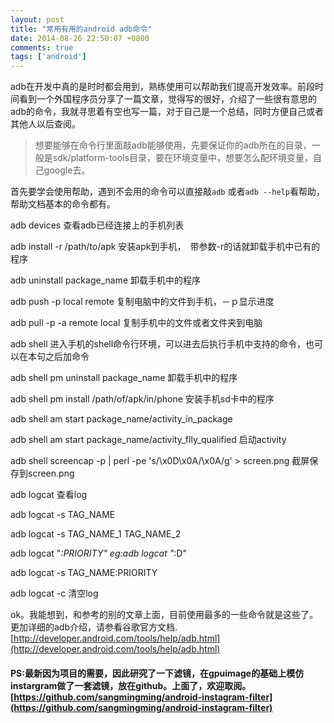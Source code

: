 ```yaml
---
layout: post
title: "常用有用的android adb命令"
date: 2014-08-26 22:50:07 +0800
comments: true
tags: ['android']
---
```


adb在开发中真的是时时都会用到，熟练使用可以帮助我们提高开发效率。前段时间看到一个外国程序员分享了一篇文章，觉得写的很好，介绍了一些很有意思的adb的命令，我就寻思着有空也写一篇，对于自己是一个总结，同时方便自己或者其他人以后查阅。

> 想要能够在命令行里面敲adb能够使用，先要保证你的adb所在的目录，一般是sdk/platform-tools目录，要在环境变量中，想要怎么配环境变量，自己google去。


首先要学会使用帮助，遇到不会用的命令可以直接敲`adb` 或者`adb --help`看帮助，帮助文档基本的命令都有。

<!--more-->

adb devices 查看adb已经连接上的手机列表

adb install -r /path/to/apk  安装apk到手机，　带参数-r的话就卸载手机中已有的程序

adb uninstall package_name 卸载手机中的程序

adb push -p local remote  复制电脑中的文件到手机，－ｐ显示进度

adb pull -p -a remote local 复制手机中的文件或者文件夹到电脑

adb shell 进入手机的shell命令行环境，可以进去后执行手机中支持的命令，也可以在本句之后加命令

adb shell pm uninstall package_name 卸载手机中的程序

adb shell pm install /path/of/apk/in/phone 安装手机sd卡中的程序

adb shell am start package_name/activity_in_package

adb shell am start package_name/activity_flly_qualified 启动activity 

adb shell screencap -p | perl -pe 's/\x0D\x0A/\x0A/g' > screen.png  截屏保存到screen.png

adb logcat 查看log

adb logcat -s TAG_NAME

adb logcat -s TAG_NAME_1 TAG_NAME_2

adb logcat "*:PRIORITY"  eg:adb logcat "*:D"

adb logcat -s TAG_NAME:PRIORITY

adb logcat -c 清空log


ok。我能想到，和参考的别的文章上面，目前使用最多的一些命令就是这些了。更加详细的adb介绍，请参看谷歌官方文档.[http://developer.android.com/tools/help/adb.html](http://developer.android.com/tools/help/adb.html)


#### PS:最新因为项目的需要，因此研究了一下滤镜，在gpuimage的基础上模仿instargram做了一套滤镜，放在github。上面了，欢迎取阅。[https://github.com/sangmingming/android-instagram-filter](https://github.com/sangmingming/android-instagram-filter)